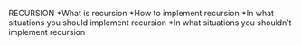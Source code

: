 RECURSION
*What is recursion
*How to implement recursion
*In what situations you should implement recursion
*In what situations you shouldn’t implement recursion
